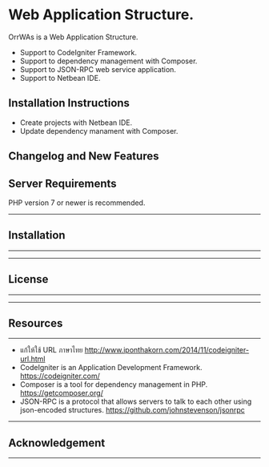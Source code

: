 # Web Application Structure.

OrrWAs is a Web Application Structure. 
- Support to CodeIgniter Framework.
- Support to dependency management with Composer.
- Support to JSON-RPC web service application.
- Support to Netbean IDE.

## Installation Instructions
* Create projects with Netbean IDE.
* Update dependency manament with Composer.


## Changelog and New Features



## Server Requirements

PHP version 7 or newer is recommended.

************
## Installation
************



*******
## License
*******


*********
## Resources
*********
* แก้ให้ใช้ URL ภาษาไทย http://www.iponthakorn.com/2014/11/codeigniter-url.html
* CodeIgniter is an Application Development Framework. <https://codeigniter.com/>
* Composer is a tool for dependency management in PHP. <https://getcomposer.org/>
* JSON-RPC is a protocol that allows servers to talk to each other using json-encoded structures. <https://github.com/johnstevenson/jsonrpc>


***************
## Acknowledgement
***************


